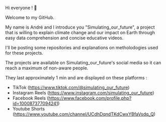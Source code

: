 Hi everyone ! 🙌

Welcome to my GitHub. 

My name is André and I introduce you "Simulating_our_future", 
a project that is willing to explain climate change and our impact on Earth through easy data comprehension and concise educative videos.

I'll be posting some repositories and explanations on metholodogies used for these projects.

The projects are available on Simulating_our_future's social media so it can reach a maximum of non-aware people.

They last approximately 1 min and are displayed on these platforms :

- TikTok (https://www.tiktok.com/@simulating_our_future)
- Instagram Reels (https://www.instagram.com/simulating_our_future)
- Facebook Reels (https://www.facebook.com/profile.php?id=100087377094241)
- Youtube Shorts (https://www.youtube.com/channel/UCdhDqndTKdCwxYBfaVsdq_Q)
